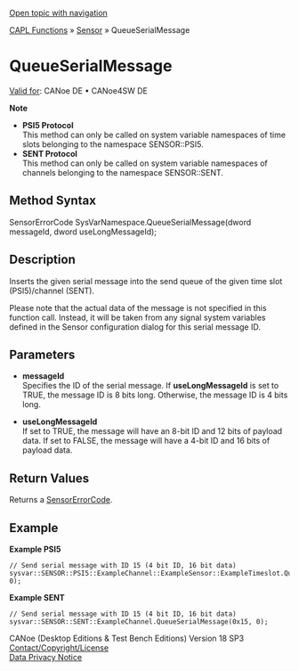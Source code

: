 [Open topic with navigation](../../../../../CANoeDEFamily.htm#Topics/CAPLFunctions/Sensor/Functions/CAPLfunctionQueueSerialMessage.md)

[CAPL Functions](../../CAPLfunctions.md) » [Sensor](../CAPLfunctionsSensorOverview.md) » QueueSerialMessage

# QueueSerialMessage

[Valid for](../../../Shared/FeatureAvailability.md): CANoe DE • CANoe4SW DE

**Note**

- **PSI5 Protocol**  
  This method can only be called on system variable namespaces of time slots belonging to the namespace SENSOR::PSI5.
- **SENT Protocol**  
  This method can only be called on system variable namespaces of channels belonging to the namespace SENSOR::SENT.

## Method Syntax

SensorErrorCode SysVarNamespace.QueueSerialMessage(dword messageId, dword useLongMessageId);

## Description

Inserts the given serial message into the send queue of the given time slot (PSI5)/channel (SENT).

Please note that the actual data of the message is not specified in this function call. Instead, it will be taken from any signal system variables defined in the Sensor configuration dialog for this serial message ID.

## Parameters

- **messageId**  
  Specifies the ID of the serial message. If **useLongMessageId** is set to TRUE, the message ID is 8 bits long. Otherwise, the message ID is 4 bits long.

- **useLongMessageId**  
  If set to TRUE, the message will have an 8-bit ID and 12 bits of payload data. If set to FALSE, the message will have a 4-bit ID and 16 bits of payload data.

## Return Values

Returns a [SensorErrorCode](../CAPLfunctionsSensorEnumeration.md).

## Example

**Example PSI5**

```plaintext
// Send serial message with ID 15 (4 bit ID, 16 bit data)
sysvar::SENSOR::PSI5::ExampleChannel::ExampleSensor::ExampleTimeslot.QueueSerialMessage(0x15, 0);
```

**Example SENT**

```plaintext
// Send serial message with ID 15 (4 bit ID, 16 bit data)
sysvar::SENSOR::SENT::ExampleChannel.QueueSerialMessage(0x15, 0);
```

CANoe (Desktop Editions & Test Bench Editions) Version 18 SP3  
[Contact/Copyright/License](../../../Shared/ContactCopyrightLicense.md)  
[Data Privacy Notice](https://www.vector.com/int/en/company/get-info/privacy-policy/)
